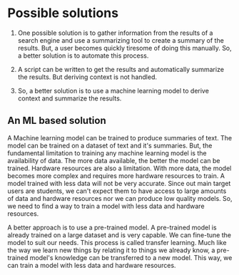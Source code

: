 # Possible solutions

1. One possible solution is to gather information from the results of a search engine and use a summarizing tool to create a summary of the results. But, a user becomes quickly tiresome of doing this manually. So, a better solution is to automate this process.

2. A script can be written to get the results and automatically summarize the results. But deriving context is not handled.

3. So, a better solution is to use a machine learning model to derive context and summarize the results.

## An ML based solution

A Machine learning model can be trained to produce summaries of text. The model can be trained on a dataset of text and it's summaries. But, the fundamental limitation to training any machine learning model is the availability of data. The more data available, the better the model can be trained. Hardware resources are also a limitation. With more data, the model becomes more complex and requires more hardware resources to train. A model trained with less data will not be very accurate. Since out main target users are students, we can't expect them to have access to large amounts of data and hardware resources nor we can produce low quality models. So, we need to find a way to train a model with less data and hardware resources.

A better approach is to use a pre-trained model. A pre-trained model is already trained on a large dataset and is very capable. We can fine-tune the model to suit our needs. This process is called transfer learning. Much like the way we learn new things by relating it to things we already know, a pre-trained model's knowledge can be transferred to a new model. This way, we can train a model with less data and hardware resources.
